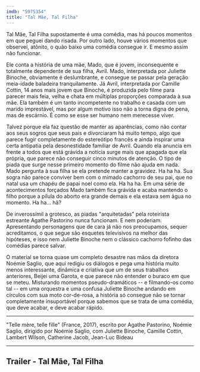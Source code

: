 ```yaml
---
imdb: "5975354"
title: "Tal Mãe, Tal Filha"
---
```

Tal Mãe, Tal Filha supostamente é uma comédia, mas há poucos momentos em que peguei dando risada. Por outro lado, houve vários momentos que observei, atônito, o quão baixo uma comédia consegue ir. E mesmo assim não funcionar.

Ele conta a história de uma mãe, Mado, que é jovem, inconsequente e totalmente dependente de sua filha, Avril. Mado, interpretada por Juliette Binoche, obviamente é deslumbrante, e consegue se passar pela geração meia-idade baladeira tranquilamente. Já Avril, interpretada por Camille Cottin, 14 anos mais jovem que Binoche, é produzida pelo filme para parecer mais feia, velha e chata em múltiplas proporções comparada à sua mãe. Ela também é um tanto incompetente no trabalho e casada com um marido imprestável, mas por algum motivo isso não a torna digna de pena, mas de escárnio. É como se esse ser humano nem merecesse viver.

Talvez porque ela faz questão de manter as aparências, como não contar aos seus sogros que seus pais e divorciaram há muito tempo, algo que parece fugir completamente do estereótipo francês e ainda inspirar uma certa antipatia pela desonestidade familiar de Avril. Quando ela anuncia em frente a todos que está grávida a notícia surge mais que apagada que ela própria, que parece não conseguir cinco minutos de atenção. O tipo de piada que surge nesse primeiro momento do filme não ajuda em nada. Mado pergunta à sua filha se ela pretende manter a gravidez. Ha ha ha. Sua sogra não parece conviver bem com o mimado cachorro de seu pai, que no natal usa um chapéu de papai noel como ela. Ha ha ha. Em uma série de acontecimentos forçados Mado também fica grávida e acaba mantendo o filho porque a pílula do aborto era grande demais e ela estava sem água no momento. Ha ha... hã?

De inverossímil a grotesco, as piadas "arquitetadas" pela roteirista estreante Agathe Pastorino nunca funcionam. E nem poderiam. Apresentando personagens que de cara já não nos preocupamos, sequer acreditamos, o que segue são esquetes televisivos na melhor das hipóteses, e isso nem Juliette Binoche nem o clássico cachorro fofinho das comédias parece salvar.

O material se torna quase um completo desastre nas mãos da diretora Noémie Saglio, que aqui redigiu os diálogos e pega uma história muito menos interessante, dinâmica e criativa que um de seus trabalhos anteriores, Beijei uma Garota, e que parece não entender o buraco em que se meteu. Misturando momentos pseudo-dramáticos -- e filmando-os como tal -- em uma orquestra e uma confusa Juliette Binoche andando em círculos com sua moto cor-de-rosa, a história só consegue não se tornar completamente insuportável porque sabemos que se trata de uma comédia, que deve acabar, e deve acabar rápido.

<hr>"Telle mère, telle fille" (France, 2017), escrito por Agathe Pastorino, Noémie Saglio, dirigido por Noémie Saglio, com Juliette Binoche, Camille Cottin, Lambert Wilson, Catherine Jacob, Jean-Luc Bideau<hr>

<h2>Trailer - Tal Mãe, Tal Filha<h2>
